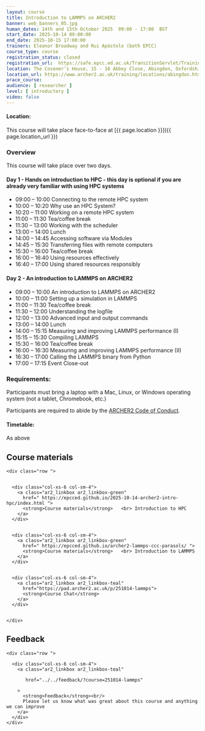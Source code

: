 ```yaml
---
layout: course
title: Introduction to LAMMPS on ARCHER2
banner: web_banners_05.jpg 
human_dates: 14th and 15th October 2025  09:00 - 17:00  BST 
start_date: 2025-10-14 09:00:00
end_date: 2025-10-15 17:00:00
trainers: Eleanor Broadway and Rui Apóstolo (both EPCC)
course_type: course
registration_status: closed
registration_url:  https://safe.epcc.ed.ac.uk/TransitionServlet/TrainingCourse/251014-lammps
location: The Cosener’s House, 15 - 16 Abbey Close, Abingdon, Oxfordshire, OX14 3JD
location_url: https://www.archer2.ac.uk/training/locations/abingdon.html
prace_course: 
audience: [ researcher ]
level: [ introductory ]
video: false
---
```


#### Location:

This course will take place face-to-face at  [{{ page.location }}]({{ page.location_url }})


### Overview

This course will take place over two days.

#### Day 1 - Hands on introduction to HPC - this day is optional if you are already very familiar with using HPC systems

- 09:00 – 10:00	Connecting to the remote HPC system
- 10:00 – 10:20 	Why use an HPC System?
- 10:20 – 11:00 	Working on a remote HPC system
- 11:00 – 11:30 	Tea/coffee break
- 11:30 – 13:00 	Working with the scheduler
- 13:00 – 14:00 	Lunch
- 14:00 – 14:45 	Accessing software via Modules
- 14:45 – 15:30 	Transferring files with remote computers
- 15:30 – 16:00 	Tea/coffee break
- 16:00 – 16:40 	Using resources effectively
- 16:40 – 17:00 	Using shared resources responsibly

#### Day 2 - An introduction to LAMMPS on ARCHER2

- 09:00 – 10:00 	An introduction to LAMMPS on ARCHER2
- 10:00 – 11:00 	Setting up a simulation in LAMMPS
- 11:00 – 11:30 	Tea/coffee break
- 11:30 – 12:00 	Understanding the logfile
- 12:00 – 13:00 	Advanced input and output commands
- 13:00 – 14:00 	Lunch
- 14:00 – 15:15 	Measuring and improving LAMMPS performance (I)
- 15:15 – 15:30 	Compiling LAMMPS
- 15:30 – 16:00 	Tea/coffee break
- 16:00 – 16:30 	Measuring and improving LAMMPS performance (II)
- 16:30 – 17:00 	Calling the LAMMPS binary from Python
- 17:00 – 17:15 	Event Close-out



### Requirements:

Participants must bring a laptop with a Mac, Linux, or Windows operating system (not a tablet, Chromebook, etc.) 

Participants are required to abide by the [ARCHER2  Code of Conduct](../../../about/policies/code-of-conduct.html). 


#### Timetable:

As above

<!--

[Schedule](https://epcced.github.io/2025-10-22_GreenHPC_Birmingham/index.html#schedule)

-->

<section id="service">



<h2><a name="materials">Course materials</a></h2>



    <div class="row ">	

		
      <div class="col-xs-6 col-sm-4">
        <a class="ar2_linkbox ar2_linkbox-green" 
          href=" https://epcced.github.io/2025-10-14-archer2-intro-hpc/index.html ">
          <strong>Course materials</strong>   <br> Introduction to HPC      
        </a>
      </div>


      <div class="col-xs-6 col-sm-4">
        <a class="ar2_linkbox ar2_linkbox-green" 
          href=" https://epcced.github.io/archer2-lammps-ccc-parasols/ ">
          <strong>Course materials</strong>   <br> Introduction to LAMMPS      
        </a>
      </div>


      <div class="col-xs-6 col-sm-4">
        <a class="ar2_linkbox ar2_linkbox-teal" 
          href="https://pad.archer2.ac.uk/p/251014-lammps">
          <strong>Course Chat</strong>       
        </a>
      </div>
		

 	</div>
		
		
				


<!-- 		
<h2><a name="videos">Videos</a></h2>

<h3>Session 1</h3>

<div>
	<iframe title="Video" width="560" height="315" src="https://www.youtube.com/embed/xxxxxxxxxxx" frameborder="0" allow="accelerometer; autoplay; encrypted-media; gyroscope; picture-in-picture" allowfullscreen></iframe>
</div>

 -->






<h2><a name="feedback">Feedback</a></h2>


    <div class="row ">	

      <div class="col-xs-6 col-sm-4">
        <a class="ar2_linkbox ar2_linkbox-teal" 

           href="../../feedback/?course=251014-lammps" 

		>
          <strong>Feedback</strong><br/>
          Please let us know what was great about this course and anything we can improve
        </a>
      </div>
    </div>
		
		

 
</section>



